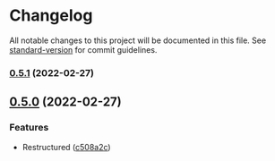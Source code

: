 # Changelog

All notable changes to this project will be documented in this file. See [standard-version](https://github.com/conventional-changelog/standard-version) for commit guidelines.

### [0.5.1](https://github.com/sebric/bitbucket-cli/compare/v0.5.0...v0.5.1) (2022-02-27)

## [0.5.0](https://github.com/sebric/bitbucket-cli/compare/v0.4.0...v0.5.0) (2022-02-27)


### Features

* Restructured ([c508a2c](https://github.com/sebric/bitbucket-cli/commit/c508a2c44789348de9e08fdcf650aed8a06ce6da))
